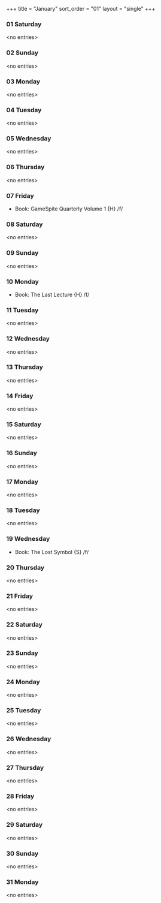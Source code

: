 +++
title = "January"
sort_order = "01"
layout = "single"
+++

### 01 Saturday


\<no entries\>


### 02 Sunday


\<no entries\>


### 03 Monday


\<no entries\>


### 04 Tuesday


\<no entries\>


### 05 Wednesday


\<no entries\>


### 06 Thursday


\<no entries\>


### 07 Friday


* Book: GameSpite Quarterly Volume 1 {H} /f/


### 08 Saturday


\<no entries\>


### 09 Sunday


\<no entries\>


### 10 Monday


* Book: The Last Lecture {H} /f/


### 11 Tuesday


\<no entries\>


### 12 Wednesday


\<no entries\>


### 13 Thursday


\<no entries\>


### 14 Friday


\<no entries\>


### 15 Saturday


\<no entries\>


### 16 Sunday


\<no entries\>


### 17 Monday


\<no entries\>


### 18 Tuesday


\<no entries\>


### 19 Wednesday


* Book: The Lost Symbol {S} /f/


### 20 Thursday


\<no entries\>


### 21 Friday


\<no entries\>


### 22 Saturday


\<no entries\>


### 23 Sunday


\<no entries\>


### 24 Monday


\<no entries\>


### 25 Tuesday


\<no entries\>


### 26 Wednesday


\<no entries\>


### 27 Thursday


\<no entries\>


### 28 Friday


\<no entries\>


### 29 Saturday


\<no entries\>


### 30 Sunday


\<no entries\>


### 31 Monday


\<no entries\>

